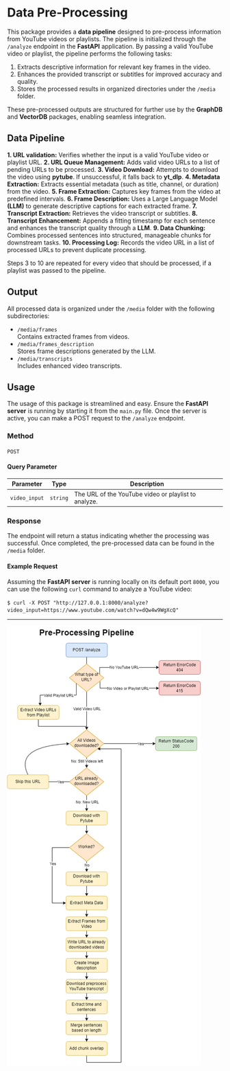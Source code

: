 # Data Pre-Processing

This package provides a **data pipeline** designed to pre-process information from YouTube videos or playlists. The pipeline is initialized through the `/analyze` endpoint in the **FastAPI** application. By passing a valid YouTube video or playlist, the pipeline performs the following tasks:

1. Extracts descriptive information for relevant key frames in the video.
2. Enhances the provided transcript or subtitles for improved accuracy and quality.
3. Stores the processed results in organized directories under the `/media` folder.

These pre-processed outputs are structured for further use by the **GraphDB** and **VectorDB** packages, enabling seamless integration.

## Data Pipeline

**1. URL validation:** Verifies whether the input is a valid YouTube video or playlist URL.
**2. URL Queue Management:** Adds valid video URLs to a list of pending URLs to be processed.
**3. Video Download:** Attempts to download the video using **pytube**. If unsuccessful, it falls back to **yt_dlp**.
**4. Metadata Extraction:** Extracts essential metadata (such as title, channel, or duration) from the video.
**5. Frame Extraction:** Captures key frames from the video at predefined intervals.
**6. Frame Description:** Uses a Large Language Model **(LLM)** to generate descriptive captions for each extracted frame.
**7. Transcript Extraction:** Retrieves the video transcript or subtitles.
**8. Transcript Enhancement:** Appends a fitting timestamp for each sentence and enhances the transcript quality through a **LLM**.
**9. Data Chunking:** Combines processed sentences into structured, manageable chunks for downstream tasks.
**10. Processing Log:** Records the video URL in a list of processed URLs to prevent duplicate processing.

Steps 3 to 10 are repeated for every video that should be processed, if a playlist was passed to the pipeline.

## Output

All processed data is organized under the `/media` folder with the following subdirectories:

- `/media/frames`  
Contains extracted frames from videos.  
- `/media/frames_description`  
Stores frame descriptions generated by the LLM.  
- `/media/transcripts`  
Includes enhanced video transcripts.  

## Usage

The usage of this package is streamlined and easy. Ensure the **FastAPI server** is running by starting it from the `main.py` file. Once the server is active, you can make a POST request to the `/analyze` endpoint.

### Method

`POST`

#### Query Parameter

| Parameter | Type | Description |
| --- | --- | --- |
| `video_input` | `string` | The URL of the YouTube video or playlist to analyze. |

### Response

The endpoint will return a status indicating whether the processing was successful. Once completed, the pre-processed data can be found in the `/media` folder.

#### Example Request

Assuming the **FastAPI server** is running locally on its default port `8000`, you can use the following `curl` command to analyze a YouTube video:

`$ curl -X POST "http://127.0.0.1:8000/analyze?video_input=https://www.youtube.com/watch?v=dQw4w9WgXcQ"`

---

![Data Pipeline Image](/media/images/pre-processing-pipeline.png)
